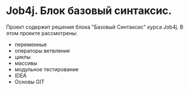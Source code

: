 # Job4j. Блок базовый синтаксис.
Проект содержит решения блока "Базовый Синтаксис" курса Job4j.
В этом проекте рассмотрены:
- переменные
- операторы ветвления
- циклы
- массивы
- модульное тестирование
- IDEA
- Основы GIT